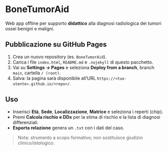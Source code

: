 # BoneTumorAid
Web app offline per supporto **didattico** alla diagnosi radiologica dei tumori ossei benigni e maligni.

## Pubblicazione su GitHub Pages
1. Crea un nuovo repository (es. `BoneTumorAid`).
2. Carica i file `index.html`, `README.md` e `.nojekyll` di questo pacchetto.
3. Vai su **Settings → Pages** e seleziona **Deploy from a branch**, branch `main`, cartella `/ (root)`.
4. Salva: la pagina sarà disponibile all’URL `https://<tuo-utente>.github.io/<repo>/`.

## Uso
- Inserisci **Età**, **Sede**, **Localizzazione**, **Matrice** e seleziona i reperti (chip).
- Premi **Calcola rischio e DDx** per la stima di rischio e la lista di diagnosi differenziali.
- **Esporta relazione** genera un `.txt` con i dati del caso.

> Nota: strumento a scopo formativo; non sostituisce giudizio clinico/istologico.
